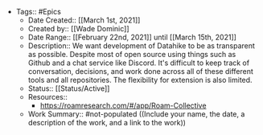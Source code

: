 - Tags:: #Epics
    - Date Created:: [[March 1st, 2021]]
    - Created by:: [[Wade Dominic]]
    - Date Range:: [[February 22nd, 2021]] until [[March 15th, 2021]]
    - Description:: We want development of Datahike to be as transparent as possible. Despite most of open source using things such as Github and a chat service like Discord. It's difficult to keep track of conversation, decisions, and work done across all of these different tools and all repositories. The flexibility for extension is also limited. 
    - Status:: [[Status/Active]]
    - Resources::
        - https://roamresearch.com/#/app/Roam-Collective
    - Work Summary:: #not-populated ((Include your name, the date, a description of the work, and a link to the work))
